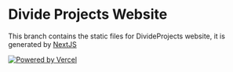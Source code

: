 <!--
 Copyright (C) 2022 Jayant Hegde Kageri
 
 This file is part of Divide Projects Website.
 
 Divide Projects Website is free software: you can redistribute it and/or modify
 it under the terms of the GNU General Public License as published by
 the Free Software Foundation, either version 3 of the License, or
 (at your option) any later version.
 
 Divide Projects Website is distributed in the hope that it will be useful,
 but WITHOUT ANY WARRANTY; without even the implied warranty of
 MERCHANTABILITY or FITNESS FOR A PARTICULAR PURPOSE.  See the
 GNU General Public License for more details.
 
 You should have received a copy of the GNU General Public License
 along with Divide Projects Website.  If not, see <http://www.gnu.org/licenses/>.
-->

# Divide Projects Website

This branch contains the static files for DivideProjects website, it is generated by [NextJS](https://nextjs.org/)

[![Powered by Vercel](https://www.datocms-assets.com/31049/1618983297-powered-by-vercel.svg)](https://vercel.com/?utm_source=divideprojects&utm_campaign=oss)
